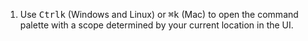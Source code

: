 1. Use <kbd>Ctrl</kbd><kbd>k</kbd> (Windows and Linux) or <kbd>⌘</kbd><kbd>k</kbd> (Mac) to open the command palette with a scope determined by your current location in the UI. 
